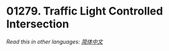 # 01279. Traffic Light Controlled Intersection

  _Read this in other languages:_
    [_简体中文_](README.zh-CN.md)

